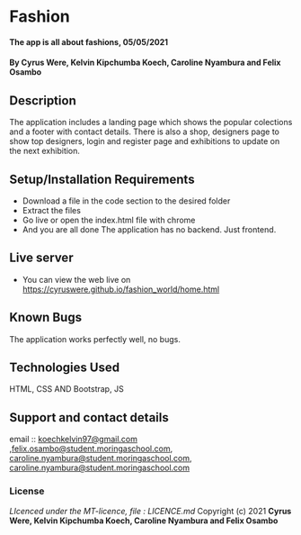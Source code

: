 # Fashion
#### The app is all about fashions, 05/05/2021
#### By **Cyrus Were, Kelvin Kipchumba Koech, Caroline Nyambura and Felix Osambo**
## Description
The application includes a  landing page which shows the popular colections and a footer with contact details. 
There is also a shop, designers page to show  top designers, login and register page and exhibitions to update on the next exhibition.
## Setup/Installation Requirements
* Download a file in the code section to the desired folder
* Extract the files
* Go live or open the index.html file with chrome
* And you are all done
The application has no backend. Just frontend.
## Live server
* You can view the web live on https://cyruswere.github.io/fashion_world/home.html
## Known Bugs
The application works perfectly well, no bugs.
## Technologies Used
HTML, CSS AND Bootstrap, JS
## Support and contact details
email :: koechkelvin97@gmail.com ,felix.osambo@student.moringaschool.com, caroline.nyambura@student.moringaschool.com, caroline.nyambura@student.moringaschool.com
### License
*LIcenced under the MT-licence, file : LICENCE.md*
Copyright (c) 2021 **Cyrus Were, Kelvin Kipchumba Koech, Caroline Nyambura and Felix Osambo**
  
